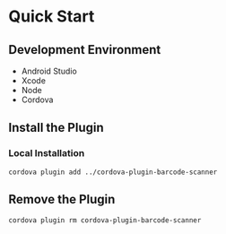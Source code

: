 # Quick Start

## Development Environment

- Android Studio
- Xcode
- Node
- Cordova

## Install the Plugin

### Local Installation

```shell
cordova plugin add ../cordova-plugin-barcode-scanner 
```


## Remove the Plugin

```shell
cordova plugin rm cordova-plugin-barcode-scanner
```
